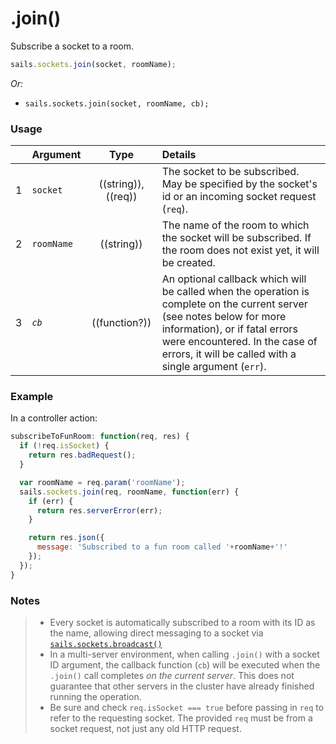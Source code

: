 # .join()

Subscribe a socket to a room.

```js
sails.sockets.join(socket, roomName);
```

_Or:_
+ `sails.sockets.join(socket, roomName, cb);`


### Usage

|   | Argument   | Type        | Details |
|---|------------|:-----------:|:--------|
| 1 | `socket`   | ((string)), ((req)) | The socket to be subscribed.  May be specified by the socket's id or an incoming socket request (`req`).
| 2 | `roomName` | ((string))  | The name of the room to which the socket will be subscribed.  If the room does not exist yet, it will be created.
| 3 | _`cb`_       | ((function?))| An optional callback which will be called when the operation is complete on the current server (see notes below for more information), or if fatal errors were encountered.  In the case of errors, it will be called with a single argument (`err`).


### Example

In a controller action:

```javascript
subscribeToFunRoom: function(req, res) {
  if (!req.isSocket) {
    return res.badRequest();
  }

  var roomName = req.param('roomName');
  sails.sockets.join(req, roomName, function(err) {
    if (err) {
      return res.serverError(err);
    }

    return res.json({
      message: 'Subscribed to a fun room called '+roomName+'!'
    });
  });
}
```

### Notes
> + Every socket is automatically subscribed to a room with its ID as the name, allowing direct messaging to a socket via [`sails.sockets.broadcast()`](http://sailsjs.org/documentation/reference/web-sockets/sails-sockets/sails-sockets-broadcast)
> + In a multi-server environment, when calling `.join()` with a socket ID argument, the callback function (`cb`) will be executed when the `.join()` call completes _on the current server_.  This does not guarantee that other servers in the cluster have already finished running the operation.
> + Be sure and check `req.isSocket === true` before passing in `req` to refer to the requesting socket.  The provided `req` must be from a socket request, not just any old HTTP request.


<docmeta name="displayName" value=".join()">
<docmeta name="pageType" value="method">
